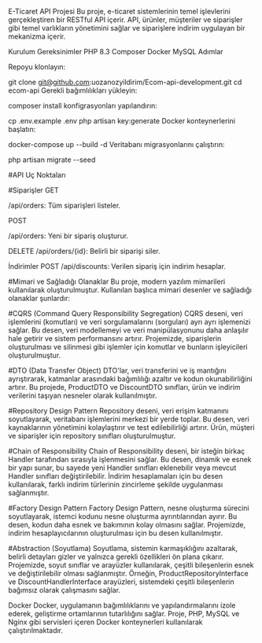 E-Ticaret API Projesi
Bu proje, e-ticaret sistemlerinin temel işlevlerini gerçekleştiren bir RESTful API içerir. API, ürünler, müşteriler ve siparişler gibi temel varlıkların yönetimini sağlar ve siparişlere indirim uygulayan bir mekanizma içerir.

Kurulum
Gereksinimler
PHP 8.3
Composer
Docker
MySQL
Adımlar


Repoyu klonlayın:

git clone git@github.com:uozanozyildirim/Ecom-api-development.git
cd ecom-api
Gerekli bağımlılıkları yükleyin:

composer install
konfigrasyonları yapılandırın:

cp .env.example .env
php artisan key:generate
Docker konteynerlerini başlatın:

docker-compose up --build -d
Veritabanı migrasyonlarını çalıştırın:


php artisan migrate --seed


#API Uç Noktaları

#Siparişler
GET

/api/orders: Tüm siparişleri listeler.

POST

/api/orders: Yeni bir sipariş oluşturur.

DELETE
/api/orders/{id}: Belirli bir siparişi siler.




İndirimler
POST
/api/discounts: Verilen sipariş için indirim hesaplar.




#Mimari ve Sağladığı Olanaklar
Bu proje, modern yazılım mimarileri kullanılarak oluşturulmuştur. Kullanılan başlıca mimari desenler ve sağladığı olanaklar şunlardır:

#CQRS (Command Query Responsibility Segregation)
CQRS deseni, veri işlemlerini (komutları) ve veri sorgulamalarını (sorguları) ayrı ayrı işlemenizi sağlar. Bu desen, veri modellemeyi ve veri manipülasyonunu daha anlaşılır hale getirir ve sistem performansını artırır. Projemizde, siparişlerin oluşturulması ve silinmesi gibi işlemler için komutlar ve bunların işleyicileri oluşturulmuştur.

#DTO (Data Transfer Object)
DTO'lar, veri transferini ve iş mantığını ayrıştırarak, katmanlar arasındaki bağımlılığı azaltır ve kodun okunabilirliğini artırır. Bu projede, ProductDTO ve DiscountDTO sınıfları, ürün ve indirim verilerini taşıyan nesneler olarak kullanılmıştır.

#Repository Design Pattern
Repository deseni, veri erişim katmanını soyutlayarak, veritabanı işlemlerini merkezi bir yerde toplar. Bu desen, veri kaynaklarının yönetimini kolaylaştırır ve test edilebilirliği artırır. Ürün, müşteri ve siparişler için repository sınıfları oluşturulmuştur.

#Chain of Responsibility
Chain of Responsibility deseni, bir isteğin birkaç Handler tarafından sırasıyla işlenmesini sağlar. Bu desen, dinamik ve esnek bir yapı sunar, bu sayede yeni Handler sınıfları eklenebilir veya mevcut Handler sınıfları değiştirilebilir.
İndirim hesaplamaları için bu desen kullanılarak, farklı indirim türlerinin zincirleme şekilde uygulanması sağlanmıştır.

#Factory Design Pattern
Factory Design Pattern, nesne oluşturma sürecini soyutlayarak, istemci kodunu nesne oluşturma ayrıntılarından ayırır. Bu desen, kodun daha esnek ve bakımının kolay olmasını sağlar. Projemizde, indirim hesaplayıcılarının oluşturulması için bu desen kullanılmıştır.

#Abstraction (Soyutlama)
Soyutlama, sistemin karmaşıklığını azaltarak, belirli detayları gizler ve yalnızca gerekli özellikleri ön plana çıkarır.
Projemizde, soyut sınıflar ve arayüzler kullanılarak, çeşitli bileşenlerin esnek ve değiştirilebilir olması sağlanmıştır.
Örneğin, ProductRepositoryInterface ve DiscountHandlerInterface arayüzleri, sistemdeki çeşitli bileşenlerin bağımsız olarak çalışmasını sağlar.

Docker
Docker, uygulamanın bağımlılıklarını ve yapılandırmalarını izole ederek, geliştirme ortamlarının tutarlılığını sağlar. Proje, PHP, MySQL ve Nginx gibi servisleri içeren Docker konteynerleri kullanılarak çalıştırılmaktadır.
